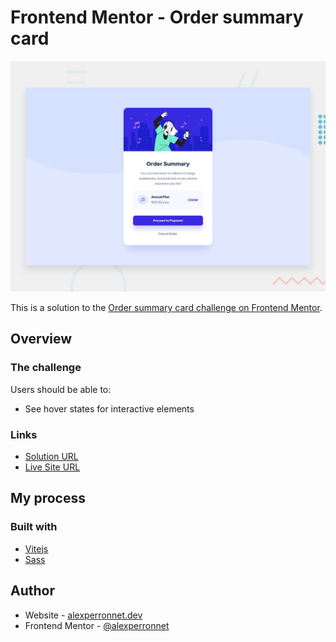 # Frontend Mentor - Order summary card

![Design preview for the Order summary card coding challenge](./design/preview.jpg)

This is a solution to the [Order summary card challenge on Frontend Mentor](https://www.frontendmentor.io/challenges/order-summary-component-QlPmajDUj).

## Overview

### The challenge

Users should be able to:

- See hover states for interactive elements

### Links

- [Solution URL](https://your-solution-url.com)
- [Live Site URL](https://alexperronnet.github.io/frontendmentor-order-summary-component/)

## My process

### Built with

- [Vitejs](https://vitejs.dev/)
- [Sass](https://sass-lang.com/)

## Author

- Website - [alexperronnet.dev](https://alexperronnet.dev)
- Frontend Mentor - [@alexperronnet](https://www.frontendmentor.io/profile/alexperronnet)

